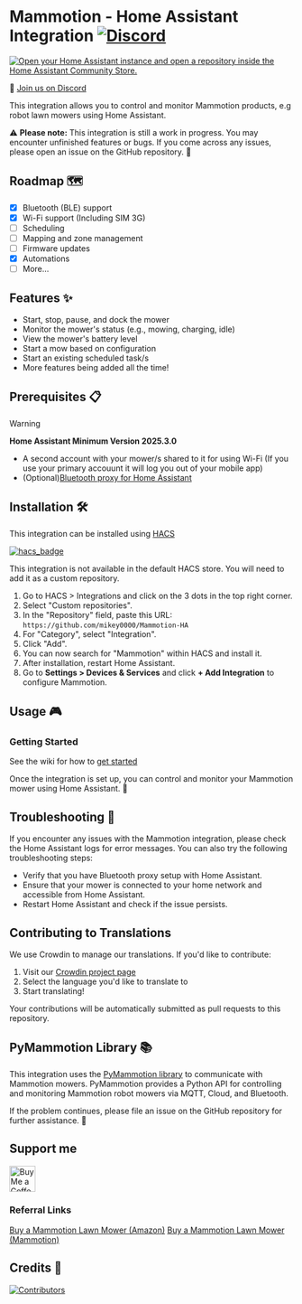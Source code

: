 # Mammotion - Home Assistant Integration [![Discord](https://img.shields.io/discord/1247286396297678879)](https://discord.gg/vpZdWhJX8x)

[![Open your Home Assistant instance and open a repository inside the Home Assistant Community Store.](https://my.home-assistant.io/badges/hacs_repository.svg)](https://my.home-assistant.io/redirect/hacs_repository/?owner=mikey0000&repository=mammotion-HA&category=Integration)

💬 [Join us on Discord](https://discord.gg/vpZdWhJX8x)

This integration allows you to control and monitor Mammotion products, e.g robot lawn mowers using Home Assistant.

⚠️ **Please note:** This integration is still a work in progress. You may encounter unfinished features or bugs. If you come across any issues, please open an issue on the GitHub repository. 🐛

## Roadmap 🗺️

- [x] Bluetooth (BLE) support
- [x] Wi-Fi support (Including SIM 3G)
- [ ] Scheduling
- [ ] Mapping and zone management
- [ ] Firmware updates
- [x] Automations
- [ ] More...

## Features ✨

- Start, stop, pause, and dock the mower
- Monitor the mower's status (e.g., mowing, charging, idle)
- View the mower's battery level
- Start a mow based on configuration
- Start an existing scheduled task/s
- More features being added all the time!

## Prerequisites 📋
> [!WARNING]
> **Home Assistant Minimum Version 2025.3.0**
- A second account with your mower/s shared to it for using Wi-Fi (If you use your primary accouunt it will log you out of your mobile app)
- (Optional)[Bluetooth proxy for Home Assistant](https://esphome.io/components/bluetooth_proxy.html)

## Installation 🛠️

This integration can be installed using [HACS](https://hacs.xyz/)

[![hacs_badge](https://img.shields.io/badge/HACS-Custom-41BDF5.svg?style=for-the-badge)](https://github.com/hacs/integration)

This integration is not available in the default HACS store. You will need to add it as a custom repository.

1. Go to HACS > Integrations and click on the 3 dots in the top right corner.
2. Select "Custom repositories".
3. In the "Repository" field, paste this URL: `https://github.com/mikey0000/Mammotion-HA`
4. For "Category", select "Integration".
5. Click "Add".
6. You can now search for "Mammotion" within HACS and install it.
7. After installation, restart Home Assistant.
8. Go to **Settings > Devices & Services** and click **+ Add Integration** to configure Mammotion.

## Usage 🎮

### Getting Started
See the wiki for how to [get started](https://github.com/mikey0000/Mammotion-HA/wiki/Getting-Started)

Once the integration is set up, you can control and monitor your Mammotion mower using Home Assistant. 🎉

## Troubleshooting 🔧

If you encounter any issues with the Mammotion integration, please check the Home Assistant logs for error messages. You can also try the following troubleshooting steps:

- Verify that you have Bluetooth proxy setup with Home Assistant.
- Ensure that your mower is connected to your home network and accessible from Home Assistant.
- Restart Home Assistant and check if the issue persists.

## Contributing to Translations

We use Crowdin to manage our translations. If you'd like to contribute:

1. Visit our [Crowdin project page](https://crowdin.com/project/mammotion-ha)
2. Select the language you'd like to translate to
3. Start translating!

Your contributions will be automatically submitted as pull requests to this repository.


## PyMammotion Library 📚

This integration uses the [PyMammotion library](https://github.com/mikey0000/PyMammotion) to communicate with Mammotion mowers. PyMammotion provides a Python API for controlling and monitoring Mammotion robot mowers via MQTT, Cloud, and Bluetooth.

If the problem continues, please file an issue on the GitHub repository for further assistance. 🙏

## Support me
<a href='https://ko-fi.com/DenimJackRabbit' target='_blank'><img height='46' style='border:0px;height:46px;' src='https://az743702.vo.msecnd.net/cdn/kofi3.png?v=0' border='0' alt='Buy Me a Coffee at ko-fi.com' /></a>
### Referral Links
[Buy a Mammotion Lawn Mower (Amazon)](https://amzn.to/4cOLULU)
[Buy a Mammotion Lawn Mower (Mammotion)](https://mammotion.com/?ref=denimjackrabbit)

## Credits 👥

[![Contributors](https://contrib.rocks/image?repo=mikey0000/Mammotion-HA)](https://github.com/mikey0000/Mammotion-HA/graphs/contributors)
